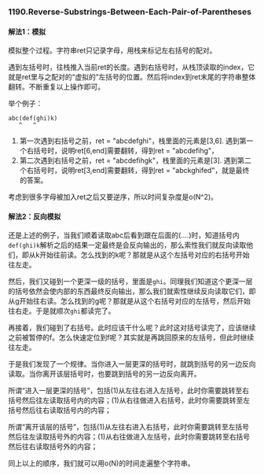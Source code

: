 ### 1190.Reverse-Substrings-Between-Each-Pair-of-Parentheses

#### 解法1：模拟
模拟整个过程。字符串ret只记录字母，用栈来标记左右括号的配对。

遇到左括号时，往栈推入当前ret的长度。遇到右括号时，从栈顶读取的index，它就是ret里与之配对的“虚拟的”左括号的位置。然后将index到ret末尾的字符串整体翻转。不断重复以上操作即可。

举个例子：
```
abc(def(ghi)k)
   ^   ^
```
1. 第一次遇到右括号之前，ret = "abcdefghi"，栈里面的元素是[3,6]. 遇到第一个右括号时，说明ret[6,end]需要翻转，得到ret = "abcdefihg"，
2. 第二次遇到右括号之前，ret = "abcdefihgk"，栈里面的元素是[3]. 遇到第二个右括号时，说明ret[3,end]需要翻转，得到ret = "abckghifed"，就是最终的答案。

考虑到很多字母被加入ret之后又要逆序，所以时间复杂度是o(N^2)。

#### 解法2：反向模拟
还是上述的例子，当我们顺着读取abc后看到跟在后面的(....)时，知道括号内```def(ghi)k```解析之后的结果一定最终是会反向输出的，那么索性我们就反向读取他们，即从k开始往前读。怎么找到的k呢？那就是从这个左括号对应的右括号开始往左走。

然后，我们又碰到一个更深一级的括号，里面是```ghi```。同理我们知道这个更深一层的括号依然会使内部的东西最终反向输出，那么我们就索性继续反向读取它们，即从g开始往右读。怎么找到的g呢？那就是从这个右括号对应的左括号，然后开始往右走。于是就顺次```ghi```都读完了。

再接着，我们碰到了右括号。此时应该干什么呢？此时这对括号读完了，应该继续之前被暂停的f。怎么快速定位到f呢？其实就是再跳回原来的左括号，但此时继续往左走。

于是我们发现了一个规律。当你进入一层更深的括号时，就跳到括号的另一边反向读取。当你离开该层括号时，也要跳到括号的另一边反向离开。

所谓“进入一层更深的括号”，包括(1)从左往右进入左括号，此时你需要跳转至右括号然后往左读取括号内的内容；(1)从右往做进入右括号，此时你需要跳转至左括号然后往右读取括号内的内容；

所谓“离开该层的括号”，包括(1)从左往右进入右括号，此时你需要跳转至左括号然后往左读取括号外的内容；(1)从右往做进入左括号，此时你需要跳转至右括号然后往右读取括号外的内容；

同上以上的顺序，我们就可以用o(N)的时间走遍整个字符串。

